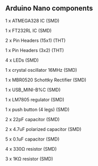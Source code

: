## Arduino Nano components 
1 x ATMEGA328 IC                    (SMD)

1 x FT232RL IC                      (SMD)


2 x Pin Headers (15x1)              (THT)

1 x Pin Headers (3x2)               (THT)


4 x LEDs                            (SMD)

1 x crystal oscillator 16MHz        (SMD)

1 x MBR0520 Schottky Rectifier      (SMD)

1 x USB_MINI-B%C                    (SMD)

1 x LM7805 regulator                (SMD)

1 x push button (4 legs)            (SMD)

2 x 22pF capacitor                  (SMD)

2 x 4.7uF polarized capacitor       (SMD)

5 x 0.1uF capacitor                 (SMD)

4 x 330Ω resistor                   (SMD)

3 x 1KΩ  resistor                   (SMD)

